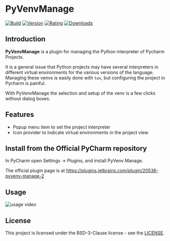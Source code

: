 # PyVenvManage

[![Build](https://github.com/tox-dev/PyVenvManage/actions/workflows/check.yaml/badge.svg)](https://github.com/tox-dev/PyVenvManage/actions/workflows/check.yaml)
[![Version](https://img.shields.io/jetbrains/plugin/v/20536)](https://plugins.jetbrains.com/plugin/20536/versions)
[![Rating](https://img.shields.io/jetbrains/plugin/r/rating/20536)](https://plugins.jetbrains.com/plugin/20536)
[![Downloads](https://img.shields.io/jetbrains/plugin/d/20536)](https://plugins.jetbrains.com/plugin/20536)

## Introduction

<!-- Plugin description -->

**PyVenvManage** is a plugin for managing the Python interpreter of Pycharm Projects.

It is a general issue that Python projects may have several interpreters in different virtual environments for the
various versions of the language. Managing these venvs is easily done with `tox`, but configuring the project in Pycharm
is painful.

With PyVenvManage the selection and setup of the venv is a few clicks without dialog boxes.

## Features

- Popup menu item to set the project interpreter
- Icon provider to indicate virtual environments in the project view
<!-- Plugin description end -->

## Install from the Official PyCharm repository

In PyCharm open Settings -> Plugins, and install PyVenv Manage.

The official plugin page is at https://plugins.jetbrains.com/plugin/20536-pyvenv-manage-2

## Usage

![usage video](anim.gif?raw=true)

## License

This project is licensed under the BSD-3-Clause license - see the
[LICENSE](https://github.com/pyvenvmanage/PyVenvManage/blob/main/LICENSE).
